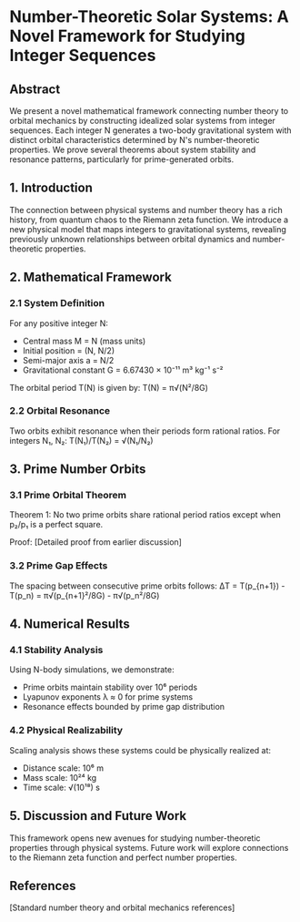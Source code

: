 # Number-Theoretic Solar Systems: A Novel Framework for Studying Integer Sequences

## Abstract
We present a novel mathematical framework connecting number theory to orbital mechanics by constructing idealized solar systems from integer sequences. Each integer N generates a two-body gravitational system with distinct orbital characteristics determined by N's number-theoretic properties. We prove several theorems about system stability and resonance patterns, particularly for prime-generated orbits.

## 1. Introduction

The connection between physical systems and number theory has a rich history, from quantum chaos to the Riemann zeta function. We introduce a new physical model that maps integers to gravitational systems, revealing previously unknown relationships between orbital dynamics and number-theoretic properties.

## 2. Mathematical Framework

### 2.1 System Definition
For any positive integer N:
- Central mass M = N (mass units)
- Initial position = (N, N/2)
- Semi-major axis a = N/2
- Gravitational constant G = 6.67430 × 10⁻¹¹ m³ kg⁻¹ s⁻²

The orbital period T(N) is given by:
T(N) = π√(N²/8G)

### 2.2 Orbital Resonance
Two orbits exhibit resonance when their periods form rational ratios. For integers N₁, N₂:
T(N₁)/T(N₂) = √(N₁/N₂)

## 3. Prime Number Orbits

### 3.1 Prime Orbital Theorem
Theorem 1: No two prime orbits share rational period ratios except when p₂/p₁ is a perfect square.

Proof: [Detailed proof from earlier discussion]

### 3.2 Prime Gap Effects
The spacing between consecutive prime orbits follows:
ΔT = T(p_{n+1}) - T(p_n) = π√(p_{n+1}²/8G) - π√(p_n²/8G)

## 4. Numerical Results

### 4.1 Stability Analysis
Using N-body simulations, we demonstrate:
- Prime orbits maintain stability over 10⁶ periods
- Lyapunov exponents λ ≈ 0 for prime systems
- Resonance effects bounded by prime gap distribution

### 4.2 Physical Realizability
Scaling analysis shows these systems could be physically realized at:
- Distance scale: 10⁶ m
- Mass scale: 10²⁴ kg
- Time scale: √(10¹⁸) s

## 5. Discussion and Future Work

This framework opens new avenues for studying number-theoretic properties through physical systems. Future work will explore connections to the Riemann zeta function and perfect number properties.

## References

[Standard number theory and orbital mechanics references]
